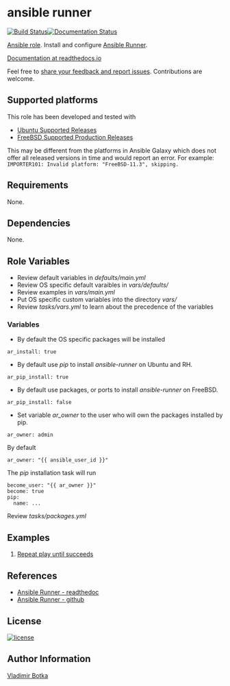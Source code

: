 # ansible runner

[![Build Status](https://travis-ci.org/vbotka/ansible-runner.svg?branch=master)](https://travis-ci.org/vbotka/ansible-runner)[![Documentation Status](https://readthedocs.org/projects/docs/badge/?version=latest)](https://ansible-runner-role.readthedocs.io/en/latest/)

[Ansible role](https://galaxy.ansible.com/vbotka/ansible_runner/). Install and configure [Ansible Runner](https://github.com/ansible/ansible-runner).

[Documentation at readthedocs.io](https://ansible-runner-role.readthedocs.io)

Feel free to [share your feedback and report issues](https://github.com/vbotka/ansible-runner/issues). Contributions are welcome.


## Supported platforms

This role has been developed and tested with
* [Ubuntu Supported Releases](http://releases.ubuntu.com/)
* [FreeBSD Supported Production Releases](https://www.freebsd.org/releases/)

This may be different from the platforms in Ansible Galaxy which does not offer all
released versions in time and would report an error. For example:
`IMPORTER101: Invalid platform: "FreeBSD-11.3", skipping.`


## Requirements

None.


## Dependencies

None.


## Role Variables

- Review default variables in *defaults/main.yml*
- Review OS specific default varaibles in *vars/defaults/*
- Review examples in *vars/main.yml*
- Put OS specific custom variables into the directory *vars/*
- Review *tasks/vars.yml* to learn about the precedence of the variables


### Variables

- By default the OS specific packages will be installed

```
ar_install: true
```

- By default use *pip* to install *ansible-runner* on Ubuntu and RH.

```
ar_pip_install: true
```

- By default use packages, or ports to install *ansible-runner* on FreeBSD.

```
ar_pip_install: false
```

- Set variable *ar_owner* to the user who will own the packages installed by pip.

```
ar_owner: admin
```

By default

```
ar_owner: "{{ ansible_user_id }}"
```

The *pip* installation task will run

```
become_user: "{{ ar_owner }}"
become: true
pip:
  name: ...
```

Review *tasks/packages.yml*


## Examples

1) [Repeat play until succeeds](https://github.com/vbotka/ansible-runner/blob/master/contrib/repeat_play_until_succeeds.bash)


## References

- [Ansible Runner - readthedoc](https://ansible-runner.readthedocs.io/en/latest/)
- [Ansible Runner - github](https://github.com/ansible/ansible-runner/)


## License

[![license](https://img.shields.io/badge/license-BSD-red.svg)](https://www.freebsd.org/doc/en/articles/bsdl-gpl/article.html)


## Author Information

[Vladimir Botka](https://botka.link)
